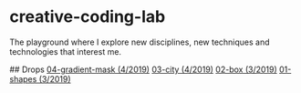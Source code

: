 # creative-coding-lab

The playground where I explore new disciplines, new techniques and technologies that interest me.

## Drops
[04-gradient-mask (4/2019)](https://josesentis15.github.io/creative-coding-lab/04-gradient-mask/)
[03-city (4/2019)](https://josesentis15.github.io/creative-coding-lab/03-city/)
[02-box (3/2019)](https://josesentis15.github.io/creative-coding-lab/02-box/)
[01-shapes (3/2019)](https://josesentis15.github.io/creative-coding-lab/01-shapes/)
